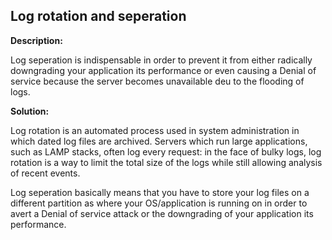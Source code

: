 Log rotation and seperation
-------

**Description:**

Log seperation is indispensable in order to prevent it from either radically downgrading your
application its performance or even causing a Denial of service because the server becomes 
unavailable deu to the flooding of logs.


**Solution:**

Log rotation is an automated process used in system administration in which dated log
files are archived. Servers which run large applications, such as LAMP stacks, often
log every request: in the face of bulky logs, log rotation is a way to limit the total
size of the logs while still allowing analysis of recent events.

Log seperation basically means that you have to store your log files on a different partition
as where your OS/application is running on in order to avert a Denial of service attack or the downgrading
of your application its performance.
